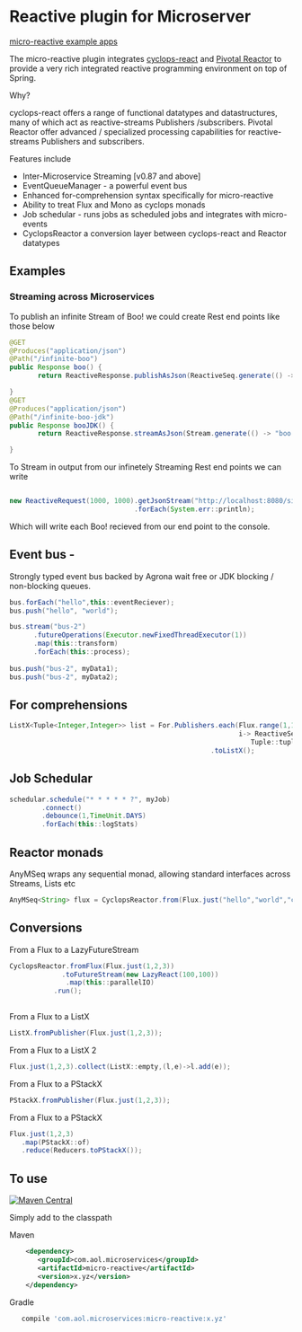 # Reactive plugin for Microserver

[micro-reactive example apps](https://github.com/aol/micro-server/tree/master/micro-reactive/src/test/java/app)

The micro-reactive plugin integrates [cyclops-react](https://github.com/aol/cyclops-react) and [Pivotal Reactor](http://projectreactor.io/) to provide a very rich integrated reactive programming environment on top of Spring. 

Why?

cyclops-react offers a range of functional datatypes and datastructures, many of which act as reactive-streams Publishers /subscribers. Pivotal Reactor offer advanced / specialized processing capabilities for reactive-streams Publishers and subscribers.

Features include

* Inter-Microservice Streaming [v0.87 and above]
* EventQueueManager - a powerful event bus
* Enhanced for-comprehension syntax specifically for micro-reactive
* Ability to treat Flux and Mono as cyclops monads
* Job schedular - runs jobs as scheduled jobs and integrates with micro-events
* CyclopsReactor a conversion layer between cyclops-react and Reactor datatypes

## Examples

### Streaming across Microservices

To publish an infinite Stream of Boo! we could create Rest end points like those below

```java
@GET
@Produces("application/json")
@Path("/infinite-boo")
public Response boo() {
       return ReactiveResponse.publishAsJson(ReactiveSeq.generate(() -> "boo!"));

}
@GET
@Produces("application/json")
@Path("/infinite-boo-jdk")
public Response booJDK() {
       return ReactiveResponse.streamAsJson(Stream.generate(() -> "boo!"));

}

```

To Stream in output from our infinetely Streaming Rest end points we can write

```java

new ReactiveRequest(1000, 1000).getJsonStream("http://localhost:8080/simple-app/single/infinite-boo",String.class)
                               .forEach(System.err::println);
```

Which will write each Boo! recieved from our end point to the console.

## Event bus - 

Strongly typed event bus backed by Agrona wait free or JDK blocking / non-blocking queues.

```java
bus.forEach("hello",this::eventReciever);
bus.push("hello", "world");

bus.stream("bus-2")
	  .futureOperations(Executor.newFixedThreadExecutor(1))
	  .map(this::transform)
	  .forEach(this::process);
		
bus.push("bus-2", myData1);
bus.push("bus-2", myData2);


```


## For comprehensions

 ```java
ListX<Tuple<Integer,Integer>> list = For.Publishers.each(Flux.range(1,10),
					 					   				  i-> ReactiveSeq.iterate(i,a->a+1),
										  					 Tuple::tuple)
												   .toListX();

 ```
 
## Job Schedular

 ```java
schedular.schedule("* * * * * ?", myJob)
		 .connect()
		 .debounce(1,TimeUnit.DAYS)
	     .forEach(this::logStats) 
 ```
 
## Reactor monads
 
 AnyMSeq wraps any sequential monad, allowing standard interfaces across Streams, Lists etc
 
  ```java
 AnyMSeq<String> flux = CyclopsReactor.from(Flux.just("hello","world","c"));
  ```
  
## Conversions
 
 From a Flux to a LazyFutureStream
 
 ```java
CyclopsReactor.fromFlux(Flux.just(1,2,3))
			  .toFutureStream(new LazyReact(100,100))
			   .map(this::parallelIO)
			.run();
 	
``` 
 
 From a Flux to a ListX
 
 ```java
ListX.fromPublisher(Flux.just(1,2,3));
  ```
  
 From a Flux to a ListX 2
 
```java
Flux.just(1,2,3).collect(ListX::empty,(l,e)->l.add(e));
 ```  
 
 From a Flux to a PStackX
 
 ```java
PStackX.fromPublisher(Flux.just(1,2,3));
  ```
  
 From a Flux to a PStackX
 
 ```java
Flux.just(1,2,3)
    .map(PStackX::of)
    .reduce(Reducers.toPStackX());
  ```  
  
## To use


[![Maven Central](https://maven-badges.herokuapp.com/maven-central/com.aol.microservices/micro-reactive/badge.svg)](https://maven-badges.herokuapp.com/maven-central/com.aol.microservices/micro-reactive)

Simply add to the classpath

Maven 
 ```xml
     <dependency>
        <groupId>com.aol.microservices</groupId>  
        <artifactId>micro-reactive</artifactId>
        <version>x.yz</version>
     </dependency>
 ```    
Gradle
 ```groovy
    compile 'com.aol.microservices:micro-reactive:x.yz'
 ```
 

